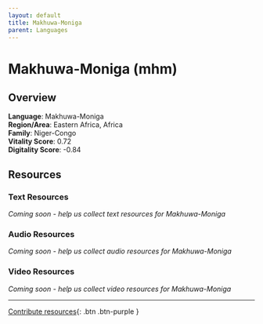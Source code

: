 ```yaml
---
layout: default
title: Makhuwa-Moniga
parent: Languages
---
```


# Makhuwa-Moniga (mhm)

## Overview

**Language**: Makhuwa-Moniga  
**Region/Area**: Eastern Africa, Africa  
**Family**: Niger-Congo  
**Vitality Score**: 0.72  
**Digitality Score**: -0.84  

## Resources

### Text Resources
*Coming soon - help us collect text resources for Makhuwa-Moniga*

### Audio Resources
*Coming soon - help us collect audio resources for Makhuwa-Moniga*

### Video Resources
*Coming soon - help us collect video resources for Makhuwa-Moniga*

---

[Contribute resources](https://fairtrain.github.io/){: .btn .btn-purple }
